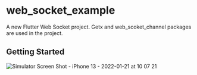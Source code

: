 # web_socket_example

A new Flutter Web Socket project.
Getx and web_scoket_channel packages are used in the project.

## Getting Started
![Simulator Screen Shot - iPhone 13 - 2022-01-21 at 10 07 21](https://user-images.githubusercontent.com/64318805/150482262-e865cdc2-71c3-49dd-8ceb-670b6788bfe1.png)
